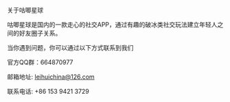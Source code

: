 
关于咕唧星球


咕唧星球是国内的一款走心的社交APP，通过有趣的破冰类社交玩法建立年轻人之间的好友圈子关系。


当你遇到问题，你可以通过以下方式联系到我们

官方QQ群：664870977

邮箱地址:  leihuichina@126.com

联系电话: +86 153 9421 3729


